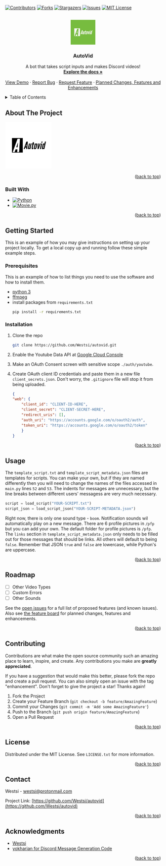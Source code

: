<a name="readme-top"></a>

[![Contributors][contributors-shield]][contributors-url]
[![Forks][forks-shield]][forks-url]
[![Stargazers][stars-shield]][stars-url]
[![Issues][issues-shield]][issues-url]
[![MIT License][license-shield]][license-url]



<!-- PROJECT LOGO -->
<br />
<div align="center">
  <a href="https://github.com/Westsi/autovid">
    <img src="readme_images/Autovid-logos.jpeg" alt="Logo" width="80" height="80">
  </a>

<h3 align="center">AutoVid</h3>

  <p align="center">
    A bot that takes script inputs and makes Discord videos!
    <br />
    <a href="https://github.com/Westsi/autovid"><strong>Explore the docs »</strong></a>
    <br />
    <br />
    <a href="https://github.com/Westsi/autovid">View Demo</a>
    ·
    <a href="https://github.com/Westsi/autovid/issues">Report Bug</a>
    ·
    <a href="https://github.com/Westsi/autovid/issues">Request Feature</a>
    ·
    <a href="https://github.com/users/Westsi/projects/1">Planned Changes, Features and Enhancements</a>
  </p>
</div>



<!-- TABLE OF CONTENTS -->
<details>
  <summary>Table of Contents</summary>
  <ol>
    <li>
      <a href="#about-the-project">About The Project</a>
      <ul>
        <li><a href="#built-with">Built With</a></li>
      </ul>
    </li>
    <li>
      <a href="#getting-started">Getting Started</a>
      <ul>
        <li><a href="#prerequisites">Prerequisites</a></li>
        <li><a href="#installation">Installation</a></li>
      </ul>
    </li>
    <li><a href="#usage">Usage</a></li>
    <li><a href="#roadmap">Roadmap</a></li>
    <li><a href="#contributing">Contributing</a></li>
    <li><a href="#license">License</a></li>
    <li><a href="#contact">Contact</a></li>
    <li><a href="#acknowledgments">Acknowledgments</a></li>
  </ol>
</details>



<!-- ABOUT THE PROJECT -->
## About The Project

<img src="readme_images/Autovid-logos_black.png" alt="Logo" height=150>
<p align="right">(<a href="#readme-top">back to top</a>)</p>



### Built With

* [![Python][Python]][Python-url]
* [![Movie.py][Movie.py]][Movie-url]

<p align="right">(<a href="#readme-top">back to top</a>)</p>



<!-- GETTING STARTED -->
## Getting Started

This is an example of how you may give instructions on setting up your project locally.
To get a local copy up and running follow these simple example steps.

### Prerequisites

This is an example of how to list things you need to use the software and how to install them.
* [python 3](https://www.python.org/downloads/)
* [ffmpeg](https://ffmpeg.org/download.html)
* install packages from `requirements.txt`
  ```sh
  pip install -r requirements.txt
  ```

### Installation
1. Clone the repo
   ```sh
   git clone https://github.com/Westsi/autovid.git
   ```
2. Enable the Youtube Data API at [Google Cloud Console](https://console.cloud.google.com/)

3. Make an OAuth Consent screen with sensitive scope `./auth/youtube`.

4. Create OAuth client ID credentials and paste them in a new file `client_secrets.json`. Don't worry, the `.gitignore` file will stop it from being uploaded.
    ```json
    {
    "web": {
        "client_id": "CLIENT-ID-HERE",
        "client_secret": "CLIENT-SECRET-HERE",
        "redirect_uris": [],
        "auth_uri": "https://accounts.google.com/o/oauth2/auth",
        "token_uri": "https://accounts.google.com/o/oauth2/token"
        }
    }
    ```

<p align="right">(<a href="#readme-top">back to top</a>)</p>



<!-- USAGE EXAMPLES -->
## Usage

The `template_script.txt` and `template_script_metadata.json` files are templates for scripts. You can make your own, but if they are named differently then you will need to change the names of the files accessed in `main.py` lines `52` and `53`. The indents for messages are unnecessary, but the line breaks between different users' messagess are very much necessary.

```python
script = load_script("YOUR-SCRIPT.txt")
script_json = load_script_json("YOUR-SCRIPT-METADATA.json")
```

Right now, there is only one sound type - `boom`. Notification sounds wil automatically play on a new message. There are 6 profile pictures in `/pfp` but you can add your own. The default folder for profile pictures is `/pfp`. The `links` section in `template_script_metadata.json` only needs to be filled out for those messages that should be links. All others will default to being `false`. Remember that JSON `true` and `false` are lowercase, while Python's are uppercase.
<!-- _For more examples, please refer to the [Documentation](https://example.com)_ -->

<p align="right">(<a href="#readme-top">back to top</a>)</p>



<!-- ROADMAP -->
## Roadmap

- [ ] Other Video Types
- [ ] Custom Errors
- [ ] Other Sounds

See the [open issues](https://github.com/Westsi/autovid/issues) for a full list of proposed features (and known issues). Also see [the feature board](https://github.com/users/Westsi/projects/1/views/1) for planned changes, features and enhancements.

<p align="right">(<a href="#readme-top">back to top</a>)</p>



<!-- CONTRIBUTING -->
## Contributing

Contributions are what make the open source community such an amazing place to learn, inspire, and create. Any contributions you make are **greatly appreciated**.

If you have a suggestion that would make this better, please fork the repo and create a pull request. You can also simply open an issue with the tag "enhancement".
Don't forget to give the project a star! Thanks again!

1. Fork the Project
2. Create your Feature Branch (`git checkout -b feature/AmazingFeature`)
3. Commit your Changes (`git commit -m 'Add some AmazingFeature'`)
4. Push to the Branch (`git push origin feature/AmazingFeature`)
5. Open a Pull Request

<p align="right">(<a href="#readme-top">back to top</a>)</p>



<!-- LICENSE -->
## License

Distributed under the MIT License. See `LICENSE.txt` for more information.

<p align="right">(<a href="#readme-top">back to top</a>)</p>



<!-- CONTACT -->
## Contact

Westsi - westsi@protonmail.com

Project Link: [https://github.com/Westsi/autovid](https://github.com/Westsi/autovid)

<p align="right">(<a href="#readme-top">back to top</a>)</p>



<!-- ACKNOWLEDGMENTS -->
## Acknowledgments

* [Westsi](https://westsi.pages.dev)
* [yokharian for Discord Message Generation Code](https://github.com/yokharian/ImageDis)

<p align="right">(<a href="#readme-top">back to top</a>)</p>



<!-- MARKDOWN LINKS & IMAGES -->
<!-- https://www.markdownguide.org/basic-syntax/#reference-style-links -->
[contributors-shield]: https://img.shields.io/github/contributors/Westsi/autovid.svg?style=for-the-badge
[contributors-url]: https://github.com/Westsi/autovid/graphs/contributors
[forks-shield]: https://img.shields.io/github/forks/Westsi/autovid.svg?style=for-the-badge
[forks-url]: https://github.com/Westsi/autovid/network/members
[stars-shield]: https://img.shields.io/github/stars/Westsi/autovid.svg?style=for-the-badge
[stars-url]: https://github.com/Westsi/autovid/stargazers
[issues-shield]: https://img.shields.io/github/issues/Westsi/autovid.svg?style=for-the-badge
[issues-url]: https://github.com/Westsi/autovid/issues
[license-shield]: https://img.shields.io/github/license/Westsi/autovid.svg?style=for-the-badge
[license-url]: https://github.com/Westsi/autovid/blob/master/LICENSE.txt
[product-screenshot]: images/screenshot.png


[Python]: https://img.shields.io/badge/Python-yellow?style=for-the-badge&logo=python
[Python-url]: https://www.python.org/
[Movie.py]: https://img.shields.io/badge/movie.py-red?style=for-the-badge&logo=python&logoColor=white
[Movie-url]: https://zulko.github.io/moviepy/
